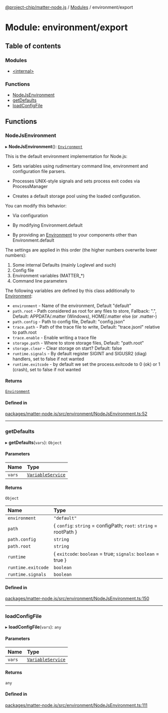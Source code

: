 [@project-chip/matter-node.js](../README.md) / [Modules](../modules.md) / environment/export

# Module: environment/export

## Table of contents

### Modules

- [\<internal\>](environment_export._internal_.md)

### Functions

- [NodeJsEnvironment](environment_export.md#nodejsenvironment)
- [getDefaults](environment_export.md#getdefaults)
- [loadConfigFile](environment_export.md#loadconfigfile)

## Functions

### NodeJsEnvironment

▸ **NodeJsEnvironment**(): [`Environment`](../classes/environment_export._internal_.Environment.md)

This is the default environment implementation for Node.js:

  - Sets variables using rudimentary command line, environment and configuration file parsers.

  - Processes UNIX-style signals and sets process exit codes via ProcessManager

  - Creates a default storage pool using the loaded configuration.

You can modify this behavior:

  - Via configuration

  - By modifying Environment.default

  - By providing an [Environment](../classes/environment_export._internal_.Environment.md) to your components other than Environment.default

The settings are applied in this order (the higher numbers overwrite lower numbers):
1. Some internal Defaults (mainly Loglevel and such)
2. Config file
3. Environment variables (MATTER_*)
4. Command line parameters

The following variables are defined by this class additionally to [Environment](../classes/environment_export._internal_.Environment.md):
* `environment` - Name of the environment, Default "default"
* `path.root` - Path considered as root for any files to store, Fallback: ".", Default: APPDATA/.matter (Windows), HOME/.matter else (or .matter-<envname>)
* `path.config` - Path to config file, Default: "config.json"
* `trace.path` - Path of the trace file to write, Default: "trace.jsonl" relative to path.root
* `trace.enable` - Enable writing a trace file
* `storage.path` - Where to store storage files, Default: "path.root"
* `storage.clear` - Clear storage on start? Default: false
* `runtime.signals` - By default register SIGINT and SIGUSR2 (diag) handlers, set to false if not wanted
* `runtime.exitcode` - by default we set the process.exitcode to 0 (ok) or 1 (crash), set to false if not wanted

#### Returns

[`Environment`](../classes/environment_export._internal_.Environment.md)

#### Defined in

[packages/matter-node.js/src/environment/NodeJsEnvironment.ts:52](https://github.com/project-chip/matter.js/blob/558e12c94a201592c28c7bc0743705360b3e5ca6/packages/matter-node.js/src/environment/NodeJsEnvironment.ts#L52)

___

### getDefaults

▸ **getDefaults**(`vars`): `Object`

#### Parameters

| Name | Type |
| :------ | :------ |
| `vars` | [`VariableService`](../classes/environment_export._internal_.VariableService-1.md) |

#### Returns

`Object`

| Name | Type |
| :------ | :------ |
| `environment` | ``"default"`` |
| `path` | \{ `config`: `string` = configPath; `root`: `string` = rootPath } |
| `path.config` | `string` |
| `path.root` | `string` |
| `runtime` | \{ `exitcode`: `boolean` = true; `signals`: `boolean` = true } |
| `runtime.exitcode` | `boolean` |
| `runtime.signals` | `boolean` |

#### Defined in

[packages/matter-node.js/src/environment/NodeJsEnvironment.ts:150](https://github.com/project-chip/matter.js/blob/558e12c94a201592c28c7bc0743705360b3e5ca6/packages/matter-node.js/src/environment/NodeJsEnvironment.ts#L150)

___

### loadConfigFile

▸ **loadConfigFile**(`vars`): `any`

#### Parameters

| Name | Type |
| :------ | :------ |
| `vars` | [`VariableService`](../classes/environment_export._internal_.VariableService-1.md) |

#### Returns

`any`

#### Defined in

[packages/matter-node.js/src/environment/NodeJsEnvironment.ts:111](https://github.com/project-chip/matter.js/blob/558e12c94a201592c28c7bc0743705360b3e5ca6/packages/matter-node.js/src/environment/NodeJsEnvironment.ts#L111)
